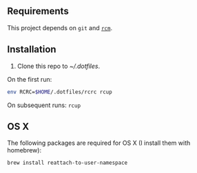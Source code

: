 ## Requirements

This project depends on `git` and [`rcm`](http://thoughtbot.github.io/rcm/).

## Installation

1. Clone this repo to *~/.dotfiles*.

On the first run:

```sh
env RCRC=$HOME/.dotfiles/rcrc rcup
```

On subsequent runs: `rcup`

## OS X

The following packages are required for OS X (I install them with homebrew):

```sh
brew install reattach-to-user-namespace
```
